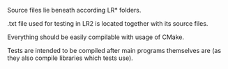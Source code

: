 Source files lie beneath according LR* folders.

.txt file used for testing in LR2 is located together with its source files.

Everything should be easily compilable with usage of CMake.

Tests are intended to be compiled after main programs themselves are (as they also compile libraries which tests use).